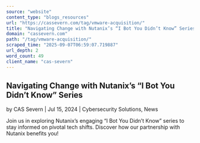 ```yaml
---
source: "website"
content_type: "blogs_resources"
url: "https://cassevern.com/tag/vmware-acquisition/"
title: "Navigating Change with Nutanix’s “I Bot You Didn’t Know” Series"
domain: "cassevern.com"
path: "/tag/vmware-acquisition/"
scraped_time: "2025-09-07T06:59:07.719887"
url_depth: 2
word_count: 49
client_name: "cas-severn"
---
```


## Navigating Change with Nutanix’s “I Bot You Didn’t Know” Series

by CAS Severn | Jul 15, 2024 | Cybersecurity Solutions, News

Join us in exploring Nutanix’s engaging “I Bot You Didn’t Know” series to stay informed on pivotal tech shifts. Discover how our partnership with Nutanix benefits you!